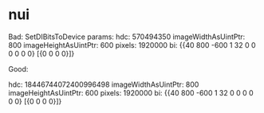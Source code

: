 # nui

Bad:
SetDIBitsToDevice params:
hdc: 570494350
imageWidthAsUintPtr: 800
imageHeightAsUintPtr: 600
pixels: 1920000
bi: {{40 800 -600 1 32 0 0 0 0 0 0} [{0 0 0 0}]}


Good:

hdc: 18446744072400996498
imageWidthAsUintPtr: 800
imageHeightAsUintPtr: 600
pixels: 1920000
bi: {{40 800 -600 1 32 0 0 0 0 0 0} [{0 0 0 0}]}

